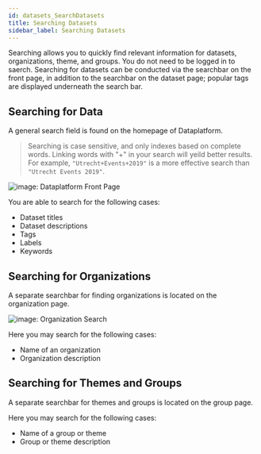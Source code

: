 ```yaml
---
id: datasets_SearchDatasets
title: Searching Datasets
sidebar_label: Searching Datasets
---
```


Searching allows you to quickly find relevant information for datasets, organizations, theme, and groups. You do not need to be logged in to saerch. Searching for datasets can be conducted via the searchbar on the front page, in addition to the searchbar on the dataset page; popular tags are displayed underneath the search bar.

## Searching for Data

A general search field is found on the homepage of Dataplatform.

> Searching is case sensitive, and only indexes based on complete words.
> Linking words with "+" in your search will yeild better results.
> For example, `"Utrecht+Events+2019"` is a more effective search than `"Utrecht Events 2019"`.

<img class="imageStyle" src="/docs/assets/Dataplatform/SearchDatasets/dataplatform_user_SearchDatasets_frontPageSearch.png" alt="image: Dataplatform Front Page"/>

You are able to search for the following cases:
* Dataset titles
* Dataset descriptions
* Tags
* Labels
* Keywords



## Searching for Organizations
A separate searchbar for finding organizations is located on the organization page.

<img class="imageStyle" src="/docs/assets/Dataplatform/SearchDatasets/dataplatform_user_SearchDatasets_OrganizationSearch.png" alt="image: Organization Search"/>

Here you may search for the following cases:
* Name of an organization
* Organization description

## Searching for Themes and Groups
A separate searchbar for themes and groups is located on the group page.

Here you may search for the following cases:
* Name of a group or theme
* Group or theme description
